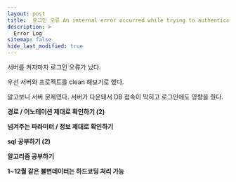 ```yaml
---
layout: post
title:  로그인 오류 An internal error occurred while trying to authenticate the user.
description: >
  Error Log
sitemap: false
hide_last_modified: true
---
```



서버를 켜자마자 로그인 오류가 났다.

우선 서버와 프로젝트를 clean 해보기로 했다.

알고보니 서버 문제였다. 서버가 다운돼서 DB 접속이 막히고 로그인에도 영향을 줬다.


**경로 / 어노테이션 제대로 확인하기 (2)**

**넘겨주는 파라미터 / 정보 제대로 확인하기**

**sql 공부하기 (2)**

**알고리즘 공부하기**

**1~12월 같은 불변데이터는 하드코딩 처리 가능**
